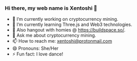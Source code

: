 ### Hi there, my web name is Xentoshi 👋


- 🔭 I’m currently working on cryptocurrency mining.
- 🌱 I’m currently learning Three.js and Web3 technologies.
- 🦄 Also hangout with homies @ https://buildspace.so/.
- 💬 Ask me about cryptocurrency mining.
- 📫 How to reach me: xentoshi@protonmail.com
- 😄 Pronouns: She/Her
- ⚡ Fun fact: I love dance!

